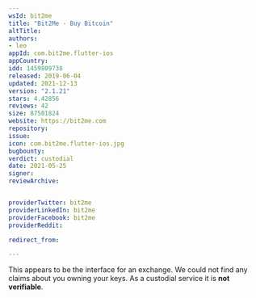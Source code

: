 ```yaml
---
wsId: bit2me
title: "Bit2Me - Buy Bitcoin"
altTitle: 
authors:
- leo
appId: com.bit2me.flutter-ios
appCountry: 
idd: 1459809738
released: 2019-06-04
updated: 2021-12-13
version: "2.1.21"
stars: 4.42856
reviews: 42
size: 87501824
website: https://bit2me.com
repository: 
issue: 
icon: com.bit2me.flutter-ios.jpg
bugbounty: 
verdict: custodial
date: 2021-05-25
signer: 
reviewArchive:


providerTwitter: bit2me
providerLinkedIn: bit2me
providerFacebook: bit2me
providerReddit: 

redirect_from:

---
```


This appears to be the interface for an exchange. We could not find any claims
about you owning your keys. As a custodial service it is **not verifiable**.
